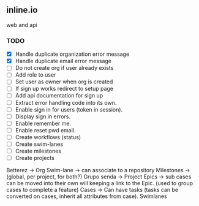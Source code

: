 ## inline.io

web and api

### TODO

- [x] Handle duplicate organization error message
- [x] Handle duplicate email error message
- [ ] Do not create org if user already exists
- [ ] Add role to user
- [ ] Set user as owner when org is created
- [ ] If sign up works redirect to setup page
- [ ] Add api documentation for sign up
- [ ] Extract error handling code into its own.
- [ ] Enable sign in for users (token in session).
- [ ] Display sign in errors.
- [ ] Enable remember me.
- [ ] Enable reset pwd email.
- [ ] Create workflows (status)
- [ ] Create swim-lanes
- [ ] Create milestones
- [ ] Create projects

Betterez -> Org
Swim-lane -> can associate to a repository
Milestones -> (global, per project, for both?)
Grupo senda -> Project
  Epics -> sub cases can be moved into their own will keeping a link to the Epic. (used to group cases to complete a feature)
  Cases ->
    Can have tasks (tasks can be converted on cases, inherit all attributes from case).
  Swimlanes
